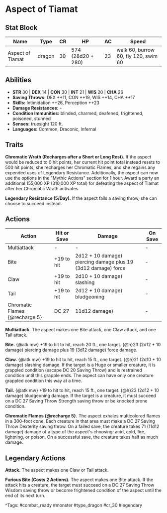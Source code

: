 # Aspect of Tiamat

## Stat Block

| Name | Type | CR | HP | AC | Speed |
|------|------|----|----|----|-------|
| Aspect of Tiamat | dragon | 30 | 574 (28d20 + 280) | 23 | walk 60, burrow 60, fly 120, swim 60 |

## Abilities

- **STR** 30 | **DEX** 14 | **CON** 30 | **INT** 21 | **WIS** 20 | **CHA** 26
- **Saving Throws:** DEX ++11, CON ++19, WIS ++14, CHA ++17  
- **Skills:** Intimidation ++26, Perception ++23  
- **Damage Resistances:** -  
- **Condition Immunities:** blinded, charmed, deafened, frightened, poisoned, stunned  
- **Senses:** truesight 120 ft.  
- **Languages:** Common, Draconic, Infernal

## Traits

**Chromatic Wrath (Recharges after a Short or Long Rest).** If the aspect would be reduced to 0 hit points, her current hit point total instead resets to 500 hit points, she recharges her Chromatic Flames, and she regains any expended uses of Legendary Resistance. Additionally, the aspect can now use the options in the "Mythic Actions" section for 1 hour. Award a party an additional 155,000 XP (310,000 XP total) for defeating the aspect of Tiamat after her Chromatic Wrath activates.

**Legendary Resistance (5/Day).** If the aspect fails a saving throw, she can choose to succeed instead.


## Actions

| Action | Hit or Save | Damage | On Save |
|--------|--------------|--------|----------|
| Multiattack | - | - | - |
| Bite | +19 to hit | 2d12 + 10 damage) piercing damage plus 19 (3d12 damage) force | - |
| Claw | +19 to hit | 2d10 + 10 damage) slashing | - |
| Tail | +19 to hit | 2d12 + 10 damage) bludgeoning | - |
| Chromatic Flames {@recharge 5} | DC 27 | 11d12 damage) | - |

**Multiattack.** The aspect makes one Bite attack, one Claw attack, and one Tail attack.

**Bite.** {@atk mw} +19 to hit to hit, reach 20 ft., one target. {@h}23 (2d12 + 10 damage) piercing damage plus 19 (3d12 damage) force damage.

**Claw.** {@atk mw} +19 to hit to hit, reach 15 ft., one target. {@h}21 (2d10 + 10 damage) slashing damage. If the target is a Huge or smaller creature, it is grappled condition (escape DC 20 Saving Throw) and is restrained condition until this grapple ends. The aspect can have only one creature grappled condition this way at a time.

**Tail.** {@atk mw} +19 to hit to hit, reach 15 ft., one target. {@h}23 (2d12 + 10 damage) bludgeoning damage. If the target is a creature, it must succeed on a DC 27 Saving Throw Strength saving throw or be knocked prone condition.

**Chromatic Flames {@recharge 5}.** The aspect exhales multicolored flames in a 300-foot cone. Each creature in that area must make a DC 27 Saving Throw Dexterity saving throw. On a failed save, the creature takes 71 (11d12 damage) damage of a type of the aspect's choosing: acid, cold, fire, lightning, or poison. On a successful save, the creature takes half as much damage.

## Legendary Actions

**Attack.** The aspect makes one Claw or Tail attack.

**Furious Bite (Costs 2 Actions).** The aspect makes one Bite attack. If the attack hits a creature, the target must succeed on a DC 27 Saving Throw Wisdom saving throw or become frightened condition of the aspect until the end of its next turn.



^Tags: #combat_ready #monster #type_dragon #cr_30 #legendary